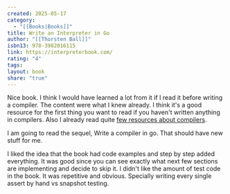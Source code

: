 ```yaml
---
created: 2025-05-17
category:
  - "[[Books|Books]]"
title: Write an Interpreter in Go
author: "[[Thorsten Ball]]"
isbn13: 978-3982016115
link: https://interpreterbook.com/
rating: "4"
tags: 
layout: book
share: "true"
---
```

Nice book. I think I would have learned a lot from it if I read it before writing a compiler. The content were what I knew already.
I think it's a good resource for the first thing you want to read if you haven't written anything in compilers.
Also I already read quite [few resources about compilers](https://glyphack.com/compiler-resources/).

I am going to read the sequel, Write a compiler in go. That should have new stuff for me.

I liked the idea that the book had code examples and step by step added everything.
It was good since you can see exactly what next few sections are implementing and decide to skip it.
I didn't like the amount of test code in the book.
It was repetitive and obvious.
Specially writing every single assert by hand vs snapshot testing.